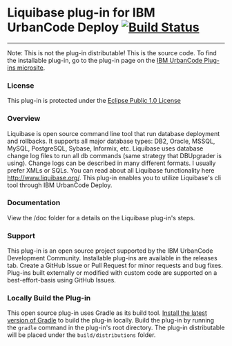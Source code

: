 # Liquibase plug-in for IBM UrbanCode Deploy [![Build Status](https://travis-ci.org/IBM-UrbanCode/Liquibase-UCD.svg?branch=master)](https://travis-ci.org/IBM-UrbanCode/Liquibase-UCD)
---
Note: This is not the plug-in distributable! This is the source code. To find the installable plug-in, go to the plug-in page on the [IBM UrbanCode Plug-ins microsite](https://developer.ibm.com/urbancode/plugins).

### License
This plug-in is protected under the [Eclipse Public 1.0 License](http://www.eclipse.org/legal/epl-v10.html)

### Overview
Liquibase is open source command line tool that run database deployment and rollbacks. It supports all major database types: DB2, Oracle, MSSQL, MySQL, PostgreSQL, Sybase, Informix, etc. Liquibase uses database change log files to run all db commands (same strategy that DBUpgrader is using). Change logs can be described in many different formats. I usually prefer XMLs or SQLs.  You can read about all Liquibase functionality here http://www.liquibase.org/. This plug-in enables you to utilize Liquibase's cli tool through IBM UrbanCode Deploy.

### Documentation
View the /doc folder for a details on the Liquibase plug-in's steps.

### Support
This plug-in is an open source project supported by the IBM UrbanCode Development Community. Installable plug-ins are available in the releases tab. Create a GitHub Issue or Pull Request for minor requests and bug fixes. Plug-ins built externally or modified with custom code are supported on a best-effort-basis using GitHub Issues.

### Locally Build the Plug-in
This open source plug-in uses Gradle as its build tool. [Install the latest version of Gradle](https://gradle.org/install) to build the plug-in locally. Build the plug-in by running the `gradle` command in the plug-in's root directory. The plug-in distributable will be placed under the `build/distributions` folder.
